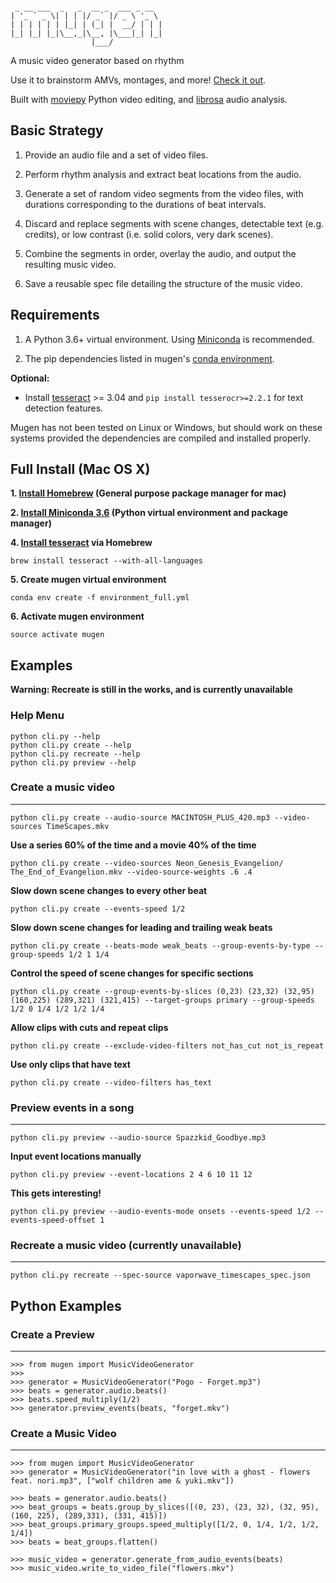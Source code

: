 ```
                                   
 _ __ ___  _   _  __ _  ___ _ __  
| '_ ` _ \| | | |/ _` |/ _ \ '_ \ 
| | | | | | |_| | (_| |  __/ | | |
|_| |_| |_|\__,_|\__, |\___|_| |_|
                  |___/            
```

A music video generator based on rhythm

Use it to brainstorm AMVs, montages, and more! [Check it out](https://youtu.be/lHgFYo37CaU).

Built with [moviepy](https://github.com/Zulko/moviepy) Python video editing, and [librosa](https://github.com/librosa/librosa) audio analysis.

## Basic Strategy

1. Provide an audio file and a set of video files.

2. Perform rhythm analysis and extract beat locations from the audio.

3. Generate a set of random video segments from the video files, with durations corresponding to the durations of beat intervals. 

4. Discard and replace segments with scene changes, detectable text (e.g. credits), or low contrast (i.e. solid colors, very dark scenes).

5. Combine the segments in order, overlay the audio, and output the resulting music video.

6. Save a reusable spec file detailing the structure of the music video. 

## Requirements

1. A Python 3.6+ virtual environment. Using [Miniconda](http://conda.pydata.org/miniconda.html) is recommended.

2. The pip dependencies listed in mugen's [conda environment](environment.yml). 

**Optional:** 

- Install [tesseract](https://github.com/tesseract-ocr/tesseract) >= 3.04 and `pip install tesserocr>=2.2.1` for text detection features.

Mugen has not been tested on Linux or Windows, but should work on these systems provided the dependencies are compiled and installed properly.

## Full Install  (Mac OS X)

**1. [Install Homebrew](http://brew.sh/) (General purpose package manager for mac)**

**2. [Install Miniconda 3.6](http://conda.pydata.org/miniconda.html) (Python virtual environment and package manager)**

**4. [Install tesseract](https://github.com/tesseract-ocr/tesseract) via Homebrew**

`brew install tesseract --with-all-languages`

**5. Create mugen virtual environment**

`conda env create -f environment_full.yml`

**6. Activate mugen environment**

`source activate mugen`

## Examples

**Warning: Recreate is still in the works, and is currently unavailable**

### Help Menu

```
python cli.py --help
python cli.py create --help
python cli.py recreate --help
python cli.py preview --help
```

### Create a music video
---

```
python cli.py create --audio-source MACINTOSH_PLUS_420.mp3 --video-sources TimeScapes.mkv
```

**Use a series 60% of the time and a movie 40% of the time**

```
python cli.py create --video-sources Neon_Genesis_Evangelion/ The_End_of_Evangelion.mkv --video-source-weights .6 .4
```

**Slow down scene changes to every other beat**

```
python cli.py create --events-speed 1/2
```

**Slow down scene changes for leading and trailing weak beats**

```
python cli.py create --beats-mode weak_beats --group-events-by-type --group-speeds 1/2 1 1/4
```

**Control the speed of scene changes for specific sections**

```
python cli.py create --group-events-by-slices (0,23) (23,32) (32,95) (160,225) (289,321) (321,415) --target-groups primary --group-speeds 1/2 0 1/4 1/2 1/2 1/4
```

**Allow clips with cuts and repeat clips**

```
python cli.py create --exclude-video-filters not_has_cut not_is_repeat
```

**Use only clips that have text**

```
python cli.py create --video-filters has_text
```

### Preview events in a song
---

```
python cli.py preview --audio-source Spazzkid_Goodbye.mp3
```

**Input event locations manually**

```
python cli.py preview --event-locations 2 4 6 10 11 12
```

**This gets interesting!**

```
python cli.py preview --audio-events-mode onsets --events-speed 1/2 --events-speed-offset 1
```

### Recreate a music video (currently unavailable)
---

```
python cli.py recreate --spec-source vaporwave_timescapes_spec.json
```

## Python Examples

### Create a Preview
---

```
>>> from mugen import MusicVideoGenerator
>>>
>>> generator = MusicVideoGenerator("Pogo - Forget.mp3")
>>> beats = generator.audio.beats()
>>> beats.speed_multiply(1/2)
>>> generator.preview_events(beats, "forget.mkv")
```

### Create a Music Video
---
```
>>> from mugen import MusicVideoGenerator
>>> generator = MusicVideoGenerator("in love with a ghost - flowers feat. nori.mp3", ["wolf children ame & yuki.mkv"])

>>> beats = generator.audio.beats()
>>> beat_groups = beats.group_by_slices([(0, 23), (23, 32), (32, 95), (160, 225), (289,331), (331, 415)])
>>> beat_groups.primary_groups.speed_multiply([1/2, 0, 1/4, 1/2, 1/2, 1/4])
>>> beats = beat_groups.flatten()

>>> music_video = generator.generate_from_audio_events(beats)
>>> music_video.write_to_video_file("flowers.mkv")
```
